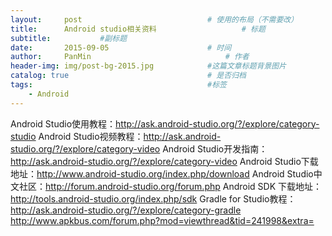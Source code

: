 ```yaml
---
layout:     post                            # 使用的布局（不需要改）
title:      Android studio相关资料                   # 标题
subtitle:           #副标题
date:       2015-09-05                      # 时间
author:     PanMin                              # 作者
header-img: img/post-bg-2015.jpg            #这篇文章标题背景图片
catalog: true                               # 是否归档
tags:                                       #标签
    - Android
---
```




Android Studio使用教程：http://ask.android-studio.org/?/explore/category-studio
Android Studio视频教程：http://ask.android-studio.org/?/explore/category-video
Android Studio开发指南：http://ask.android-studio.org/?/explore/category-video
Android Studio下载地址：http://www.android-studio.org/index.php/download
Android Studio中文社区：http://forum.android-studio.org/forum.php
Android SDK 下载地址：http://tools.android-studio.org/index.php/sdk
Gradle for Studio教程：http://ask.android-studio.org/?/explore/category-gradle
http://www.apkbus.com/forum.php?mod=viewthread&tid=241998&extra=
